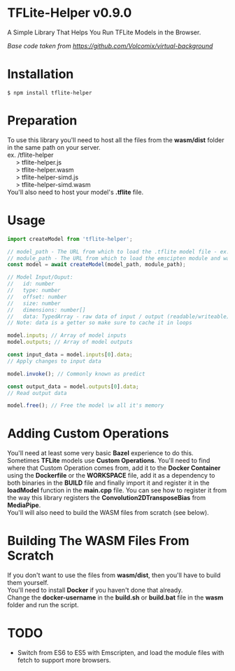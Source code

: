 # TFLite-Helper v0.9.0

A Simple Library That Helps You Run TFLite Models in the Browser.

_Base code taken from https://github.com/Volcomix/virtual-background_

# Installation

```
$ npm install tflite-helper
```

# Preparation

To use this library you'll need to host all the files from the **wasm/dist** folder in the same path on your server.  
ex. /tflite-helper  
&nbsp;&nbsp;&nbsp;&nbsp;&nbsp;\> tflite-helper.js  
&nbsp;&nbsp;&nbsp;&nbsp;&nbsp;\> tflite-helper.wasm  
&nbsp;&nbsp;&nbsp;&nbsp;&nbsp;\> tflite-helper-simd.js  
&nbsp;&nbsp;&nbsp;&nbsp;&nbsp;\> tflite-helper-simd.wasm  
You'll also need to host your model's **.tflite** file.

# Usage

```javascript
import createModel from 'tflite-helper';

// model_path - The URL from which to load the .tflite model file - ex. /model.tflite
// module_path - The URL from which to load the emscipten module and wasm files - ex. /tflite-helper/
const model = await createModel(model_path, module_path);

// Model Input/Ouput:
//   id: number
//   type: number
//   offset: number
//   size: number
//   dimensions: number[]
//   data: TypedArray - raw data of input / output (readable/writeable)
// Note: data is a getter so make sure to cache it in loops

model.inputs; // Array of model inputs
model.outputs; // Array of model outputs

const input_data = model.inputs[0].data;
// Apply changes to input data

model.invoke(); // Commonly known as predict

const output_data = model.outputs[0].data;
// Read output data

model.free(); // Free the model \w all it's memory
```

# Adding Custom Operations

You'll need at least some very basic **Bazel** experience to do this.  
Sometimes **TFLite** models use **Custom Operations**. You'll need to find where that Custom Operation comes from, add it to the **Docker Container** using the **Dockerfile** or the **WORKSPACE** file, add it as a dependency to both binaries in the **BUILD** file and finally import it and register it in the **loadModel** function in the **main.cpp** file. You can see how to register it from the way this library registers the **Convolution2DTransposeBias** from **MediaPipe**.  
You'll will also need to build the WASM files from scratch (see below).

# Building The WASM Files From Scratch

If you don't want to use the files from **wasm/dist**, then you'll have to build them yourself.  
You'll need to install **Docker** if you haven't done that already.  
Change the **docker-username** in the **build\.sh** or **build.bat** file in the **wasm** folder and run the script.

# TODO

- Switch from ES6 to ES5 with Emscripten, and load the module files with fetch to support more browsers.
